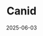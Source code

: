 ---  
layout: startup_page  
title: "Canid"  
id: "canid.io"  
permalink: "/canidcanid.io06032025/"  
website: "https://www.canid.io/"  
funding_round: "Series A"  
funding_amount: "$10M"  
investors: "Telescope Partners, FJ Labs, Brooklyn Bridge Ventures, SeedtoB"  
about: "Canid is a healthcare technology company that streamlines pediatric vaccine management. Their platform automates administrative tasks, manages the entire lifecycle of vaccines, and integrates directly with electronic health records to reduce the time and money pediatricians spend on vaccine programs."  
markets: "Healthtech, Hospitals and Health Care"  
hq: "New York, New York, United States"  
founded_year: "2021"  
linkedin: "https://www.linkedin.com/company/canid"  
twitter: ""  
instagram: ""  
facebook: ""  
crunchbase: "https://www.crunchbase.com/organization/candid-1d25"  
pitchbook: ""  

date_display: "03-Jun-2025"  
date: "2025-06-03"

# SEO Optimization  
meta_title: "Canid - Series A Funding ($10M)"  
meta_description: "Canid, Canid is a healthcare technology company that streamlines pediatric vaccine management. Their platform automates administrative tasks, manages the ent..."  
meta_keywords: "Canid, Healthtech, Hospitals and Health Care, Series A funding"  
canonical_url: "https://startup.projectstartups.com/canidcanid.io06032025/"  
---